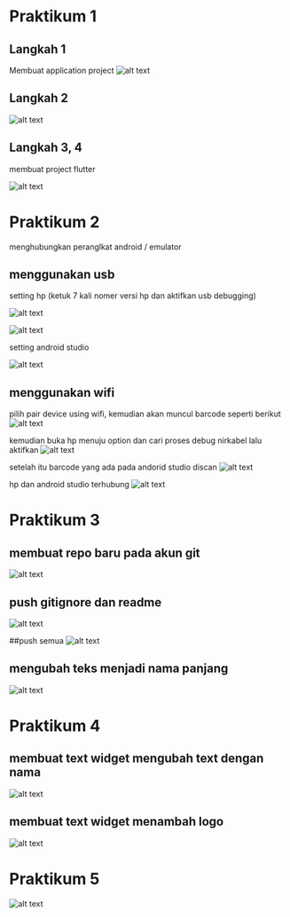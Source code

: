
# Praktikum 1
## Langkah 1
Membuat application project
![alt text](https://github.com/03Yuma/flutter-fundamental-part1/blob/master/hello_world/images/P1.L1.png?raw=true)

## Langkah 2
![alt text](https://github.com/03Yuma/flutter-fundamental-part1/blob/master/hello_world/images/P1L2.png?raw=true)

## Langkah 3, 4
membuat project flutter

![alt text](https://github.com/03Yuma/flutter-fundamental-part1/blob/master/hello_world/images/P1L4.png?raw=true)

# Praktikum 2
menghubungkan peranglkat android / emulator

## menggunakan usb
setting hp (ketuk 7 kali nomer versi hp dan aktifkan usb debugging)

![alt text](https://github.com/03Yuma/flutter-fundamental-part1/blob/master/hello_world/images/nover.jpg?raw=true)

![alt text](https://github.com/03Yuma/flutter-fundamental-part1/blob/master/hello_world/images/aktif.jpg?raw=true)

setting android studio

![alt text](https://github.com/03Yuma/flutter-fundamental-part1/blob/master/hello_world/images/android.png?raw=true)

## menggunakan wifi
pilih pair device using wifi, kemudian akan muncul barcode seperti berikut
![alt text](https://github.com/03Yuma/flutter-fundamental-part1/blob/master/hello_world/images/barcode.png?raw=true)

kemudian buka hp menuju option dan cari proses debug nirkabel lalu aktifkan
![alt text](https://github.com/03Yuma/flutter-fundamental-part1/blob/master/hello_world/images/hp.jpg?raw=true)

setelah itu barcode yang ada pada andorid studio discan
![alt text](https://github.com/03Yuma/flutter-fundamental-part1/blob/master/hello_world/images/scan.jpg?raw=true)

hp dan android studio terhubung
![alt text](https://github.com/03Yuma/flutter-fundamental-part1/blob/master/hello_world/images/acc.png?raw=true)

# Praktikum 3

## membuat repo baru pada akun git
![alt text](https://github.com/03Yuma/flutter-fundamental-part1/blob/master/hello_world/images/akunbaru.png?raw=true)

## push gitignore dan readme

![alt text](https://github.com/03Yuma/flutter-fundamental-part1/blob/master/hello_world/images/gitnore.png?raw=true)

##push semua
![alt text](https://github.com/03Yuma/flutter-fundamental-part1/blob/master/hello_world/images/semua.png?raw=true)

## mengubah teks menjadi nama panjang
![alt text](https://github.com/03Yuma/flutter-fundamental-part1/blob/master/hello_world/images/01.png?raw=true)

# Praktikum 4

## membuat text widget mengubah text dengan nama
![alt text](https://github.com/03Yuma/flutter-fundamental-part1/blob/master/hello_world/images/02.png?raw=true)

## membuat text widget menambah logo
![alt text](https://github.com/03Yuma/flutter-fundamental-part1/blob/master/hello_world/images/gambar.png?raw=true)

# Praktikum 5
![alt text](https://github.com/03Yuma/flutter-fundamental-part1/blob/master/hello_world/images/P5.png?raw=true)


